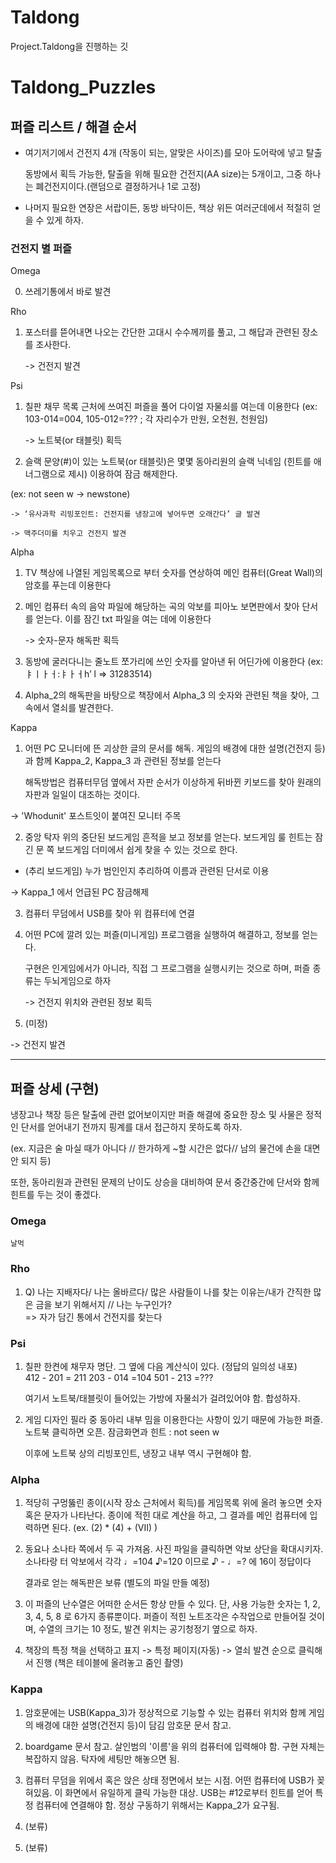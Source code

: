 # Taldong

Project.Taldong을 진행하는 깃


# Taldong_Puzzles


## 퍼즐 리스트 / 해결 순서



- 여기저기에서 건전지 4개 (작동이 되는, 알맞은 사이즈)를 모아 도어락에 넣고 탈출

   동방에서 획득 가능한, 탈출을 위해 필요한 건전지(AA size)는 5개이고, 그중 하나는 폐건전지이다.(랜덤으로 결정하거나 1로 고정)



- 나머지 필요한 연장은 서랍이든, 동방 바닥이든, 책상 위든 여러군데에서 적절히 얻을 수 있게 하자.



### 건전지 별 퍼즐 


Omega  

 0.  쓰레기통에서 바로 발견 

 

Rho

 1.  포스터를 뜯어내면 나오는 간단한 고대시 수수께끼를 풀고, 그 해답과 관련된 장소를 조사한다.

     -> 건전지 발견

 

Psi

 1. 칠판 채무 목록 근처에 쓰여진 퍼즐을 풀어 다이얼 자물쇠를 여는데 이용한다 (ex: 103-014=004, 105-012=??? ; 각 자리수가 만원, 오천원, 천원임) 

     -> 노트북(or 태블릿) 획득



 2. 슬랙 문양(#)이 있는 노트북(or 태블릿)은 몇몇 동아리원의 슬랙 닉네임 (힌트를 애너그램으로 제시) 이용하여 잠금 해제한다. 

 (ex: not seen w -> newstone) 

    -> ‘유사과학 리빙포인트: 건전지를 냉장고에 넣어두면 오래간다’ 글 발견 

    -> 맥주더미를 치우고 건전지 발견



Alpha

 1. TV 책상에 나열된 게임목록으로 부터 숫자를 연상하여 메인 컴퓨터(Great Wall)의 암호를 푸는데 이용한다 



 2. 메인 컴퓨터 속의 음악 파일에 해당하는 곡의 악보를 피아노 보면판에서 찾아 단서를 얻는다. 이를 잠긴 txt 파일을 여는 데에 이용한다 

    -> 숫자-문자 해독판 획득

 

 3. 동방에 굴러다니는 줄노트 쪼가리에 쓰인 숫자를 알아낸 뒤 어딘가에 이용한다 (ex: ㅑㅣㅏㅓ:ㅑㅏㅓh’ l  => 31283514)

 

 4. Alpha_2의 해독판을 바탕으로 책장에서 Alpha_3 의 숫자와 관련된 책을 찾아, 그 속에서 열쇠를 발견한다.  





Kappa

 1. 어떤 PC 모니터에 뜬 괴상한 글의 문서를 해독. 게임의 배경에 대한 설명(건전지 등)과 함께 Kappa_2, Kappa_3 과 관련된 정보를 얻는다 

    해독방법은 컴퓨터무덤 옆에서 자판 순서가 이상하게 뒤바뀐 키보드를 찾아 원래의 자판과 일일이 대조하는 것이다. 

   -> 'Whodunit' 포스트잇이 붙여진 모니터 주목

 

 2. 중앙 탁자 위의 중단된 보드게임 흔적을 보고 정보를 얻는다. 보드게임 룰 힌트는 잠긴 문 쪽 보드게임 더미에서 쉽게 찾을 수 있는 것으로 한다.

  - (추리 보드게임) 누가 범인인지 추리하여 이름과 관련된 단서로 이용 

   -> Kappa_1 에서 언급된 PC 잠금해제



 3. 컴퓨터 무덤에서 USB를 찾아 위 컴퓨터에 연결

 

 4. 어떤 PC에 깔려 있는 퍼즐(미니게임) 프로그램을 실행하여 해결하고, 정보를 얻는다.  

    구현은 인게임에서가 아니라, 직접 그 프로그램을 실행시키는 것으로 하며, 퍼즐 종류는 두뇌게임으로 하자

    -> 건전지 위치와 관련된 정보 획득 

 

 5. (미정)

   -> 건전지 발견





---------------------------------------------------------------------------



## 퍼즐 상세 (구현) 



냉장고나 책장 등은 탈출에 관련 없어보이지만 퍼즐 해결에 중요한 장소 및 사물은 정적인 단서를 얻어내기 전까지 핑계를 대서 접근하지 못하도록 하자.



(ex. 지금은 술 마실 때가 아니다 // 한가하게 ~할 시간은 없다// 남의 물건에 손을 대면 안 되지 등) 



또한, 동아리원과 관련된 문제의 난이도 상승을 대비하여 문서 중간중간에 단서와 함께 힌트를 두는 것이 좋겠다. 





### Omega

    날먹

 

### Rho

 1. Q) 나는 지배자다/ 나는 올바르다/ 많은 사람들이 나를 찾는 이유는/내가 간직한 많은 금을 보기 위해서지 // 나는 누구인가?  
    => 자가 담긴 통에서 건전지를 찾는다

 
### Psi

 1. 칠판 한켠에 채무자 명단. 그 옆에 다음 계산식이 있다.  (정답의 일의성 내포)   
    412 - 201 = 211    203 - 014 =104    501 - 213 =???         

    여기서 노트북/태블릿이 들어있는 가방에 자물쇠가 걸려있어야 함. 합성하자.


 2. 게임 디자인 필라 중 동아리 내부 밈을 이용한다는 사항이 있기 때문에 가능한 퍼즐.
    노트북 클릭하면 오픈. 잠금화면과 힌트 : not seen w 
    
    이후에 노트북 상의 리빙포인트, 냉장고 내부 역시 구현해야 함. 


### Alpha

 1. 적당히 구멍뚫린 종이(시작 장소 근처에서 획득)를 게임목록 위에 올려 놓으면 숫자 혹은 문자가 나타난다.
    종이에 적힌 대로 계산을 하고, 그 결과를 메인 컴퓨터에 입력하면 된다. (ex. (2) * (4) + (VII) ) 


 2. 동요나 소나타 쪽에서 두 곡 가져옴. 사진 파일을 클릭하면 악보 상단을 확대시키자.  
    소나타랑 터 악보에서 각각 ♩=104 ♪=120 이므로 ♪ - ♩=? 에 16이 정답이다
 
    결과로 얻는 해독판은 보류 (별도의 파일 만들 예정)


 3. 이 퍼즐의 난수열은 어떠한 순서든 항상 만들 수 있다. 단, 사용 가능한 숫자는 1, 2, 3, 4, 5, 8 로 6가지 종류뿐이다. 
    퍼즐이 적힌 노트조각은 수작업으로 만들어질 것이며, 수열의 크기는 10 정도, 발견 위치는 공기청정기 옆으로 하자. 

 4. 책장의 특정 책을 선택하고 표지 -> 특정 페이지(자동) -> 열쇠 발견 순으로 클릭해서 진행 (책은 테이블에 올려놓고 줌인 촬영) 


### Kappa

 1. 암호문에는 USB(Kappa_3)가 정상적으로 기능할 수 있는 컴퓨터 위치와 함께 게임의 배경에 대한 설명(건전지 등)이 담김
    암호문 문서 참고.


 2. boardgame 문서 참고. 살인범의 '이름'을 위의 컴퓨터에 입력해야 함.
    구현 자체는 복잡하지 않음. 탁자에 세팅만 해놓으면 됨.


 3. 컴퓨터 무덤을 위에서 혹은 앉은 상태 정면에서 보는 시점. 어떤 컴퓨터에 USB가 꽂혀있음. 이 화면에서 유일하게 클릭 가능한 대상.
     USB는 #12로부터 힌트를 얻어 특정 컴퓨터에 연결해야 함. 정상 구동하기 위해서는 Kappa_2가 요구됨.


 4. (보류)


 5. (보류)


